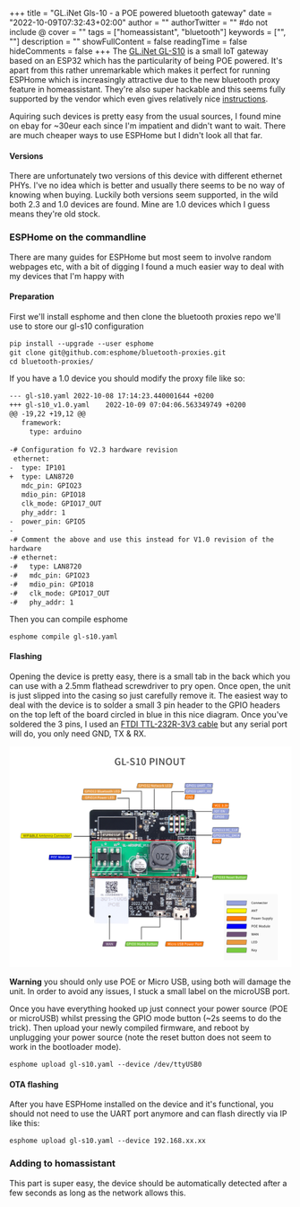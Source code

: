 +++
title = "GL.iNet Gls-10 - a POE powered bluetooth gateway"
date = "2022-10-09T07:32:43+02:00"
author = ""
authorTwitter = "" #do not include @
cover = ""
tags = ["homeassistant", "bluetooth"]
keywords = ["", ""]
description = ""
showFullContent = false
readingTime = false
hideComments = false
+++
The [GL.iNet GL-S10](https://www.gl-inet.com/products/gl-s10/) is a small IoT gateway based on an ESP32 which has the particularity of being POE powered. It's apart from this rather unremarkable which makes it perfect for running ESPHome which is increasingly attractive due to the new bluetooth proxy feature in homeassistant. They're also super hackable and this seems fully supported by the vendor which even gives relatively nice [instructions](https://docs.gl-inet.com/en/3/setup/gl-s10/firmware_compilation_guide/).

Aquiring such devices is pretty easy from the usual sources, I found mine on ebay for ~30eur each since I'm impatient and didn't want to wait. There are much cheaper ways to use ESPHome but I didn't look all that far.

#### Versions

There are unfortunately two versions of this device with different ethernet PHYs. I've no idea which is better and usually there seems to be no way of knowing when buying. Luckily both versions seem supported, in the wild both 2.3 and 1.0 devices are found. Mine are 1.0 devices which I guess means they're old stock.

### ESPHome on the commandline

There are many guides for ESPHome but most seem to involve random webpages etc, with a bit of digging I found a much easier way to deal with my devices that I'm happy with

#### Preparation

First we'll install esphome and then clone the bluetooth proxies repo we'll use to store our gl-s10 configuration
```{.sh}
pip install --upgrade --user esphome
git clone git@github.com:esphome/bluetooth-proxies.git
cd bluetooth-proxies/
```

If you have a 1.0 device you should modify the proxy file like so:
```
--- gl-s10.yaml	2022-10-08 17:14:23.440001644 +0200
+++ gl-s10_v1.0.yaml	2022-10-09 07:04:06.563349749 +0200
@@ -19,22 +19,12 @@
   framework:
     type: arduino
 
-# Configuration fo V2.3 hardware revision
 ethernet:
-  type: IP101
+  type: LAN8720
   mdc_pin: GPIO23
   mdio_pin: GPIO18
   clk_mode: GPIO17_OUT
   phy_addr: 1
-  power_pin: GPIO5
-
-# Comment the above and use this instead for V1.0 revision of the hardware
-# ethernet:
-#   type: LAN8720
-#   mdc_pin: GPIO23
-#   mdio_pin: GPIO18
-#   clk_mode: GPIO17_OUT
-#   phy_addr: 1
```

Then you can compile esphome
```{.sh}
esphome compile gl-s10.yaml
```

#### Flashing

Opening the device is pretty easy, there is a small tab in the back which you can use with a 2.5mm flathead screwdriver to pry open. Once open, the unit is just slipped into the casing so just carefully remove it. The easiest way to deal with the device is to solder a small 3 pin header to the GPIO headers on the top left of the board circled in blue in this nice diagram. Once you've soldered the 3 pins, I used an [FTDI TTL-232R-3V3 cable](https://ftdichip.com/products/ttl-232r-3v3/) but any serial port will do, you only need GND, TX & RX.

![pinout](/img/gls10/gl-s10-pinout.jpg)

**Warning** you should only use POE or Micro USB, using both will damage the unit. In order to avoid any issues, I stuck a small label on the microUSB port.

Once you have everything hooked up just connect your power source (POE or microUSB) whilst pressing the GPIO mode button (~2s seems to do the trick). Then upload your newly compiled firmware, and reboot by unplugging your power source (note the reset button does not seem to work in the bootloader mode).

```{.sh}
esphome upload gl-s10.yaml --device /dev/ttyUSB0
```

#### OTA flashing

After you have ESPHome installed on the device and it's functional, you should not need to use the UART port anymore and can flash directly via IP like this:

```{.sh}
esphome upload gl-s10.yaml --device 192.168.xx.xx
```

### Adding to homassistant

This part is super easy, the device should be automatically detected after a few seconds as long as the network allows this.
